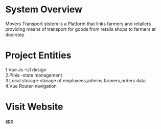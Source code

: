 # System Overview
Movers Transport ststem is a Platform that links farmers and retailers <br>providing means of transport for goods from retails shops to farmers at doorstep

# Project Entities
1.Vue Js -UI design<br>
2.Pinia -state management<br>
3.Local storage-storage of employees,admins,farmers,orders data<br>
4.Vue Router-navigation
# Visit Website
[app](https://movers-transport-system.onrender.com/)
